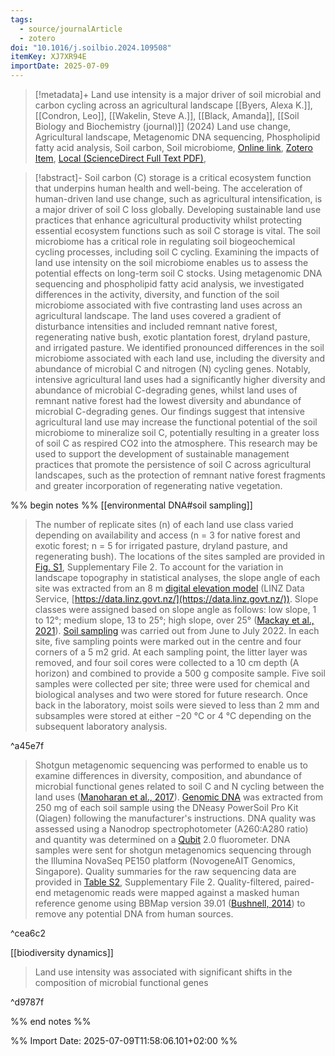 ```yaml
---
tags:
  - source/journalArticle
  - zotero
doi: "10.1016/j.soilbio.2024.109508"
itemKey: XJ7XR94E
importDate: 2025-07-09
---
```

>[!metadata]+
> Land use intensity is a major driver of soil microbial and carbon cycling across an agricultural landscape
> [[Byers, Alexa K.]], [[Condron, Leo]], [[Wakelin, Steve A.]], [[Black, Amanda]], 
> [[Soil Biology and Biochemistry (journal)]] (2024)
> Land use change, Agricultural landscape, Metagenomic DNA sequencing, Phospholipid fatty acid analysis, Soil carbon, Soil microbiome, 
> [Online link](https://www.sciencedirect.com/science/article/pii/S0038071724001974), [Zotero Item](zotero://select/library/items/XJ7XR94E), [Local (ScienceDirect Full Text PDF)](file://C:/Users/aburg/Documents/references/zotero/storage/Q8FFN6VE/Byers2024_Landuse.pdf), 

>[!abstract]-
>Soil carbon (C) storage is a critical ecosystem function that underpins human health and well-being. The acceleration of human-driven land use change, such as agricultural intensification, is a major driver of soil C loss globally. Developing sustainable land use practices that enhance agricultural productivity whilst protecting essential ecosystem functions such as soil C storage is vital. The soil microbiome has a critical role in regulating soil biogeochemical cycling processes, including soil C cycling. Examining the impacts of land use intensity on the soil microbiome enables us to assess the potential effects on long-term soil C stocks. Using metagenomic DNA sequencing and phospholipid fatty acid analysis, we investigated differences in the activity, diversity, and function of the soil microbiome associated with five contrasting land uses across an agricultural landscape. The land uses covered a gradient of disturbance intensities and included remnant native forest, regenerating native bush, exotic plantation forest, dryland pasture, and irrigated pasture. We identified pronounced differences in the soil microbiome associated with each land use, including the diversity and abundance of microbial C and nitrogen (N) cycling genes. Notably, intensive agricultural land uses had a significantly higher diversity and abundance of microbial C-degrading genes, whilst land uses of remnant native forest had the lowest diversity and abundance of microbial C-degrading genes. Our findings suggest that intensive agricultural land use may increase the functional potential of the soil microbiome to mineralize soil C, potentially resulting in a greater loss of soil C as respired CO2 into the atmosphere. This research may be used to support the development of sustainable management practices that promote the persistence of soil C across agricultural landscapes, such as the protection of remnant native forest fragments and greater incorporation of regenerating native vegetation.

%% begin notes %%
[[environmental DNA#soil sampling]]
> The number of replicate sites (n) of each land use class varied depending on availability and access (n = 3 for native forest and exotic forest; n = 5 for irrigated pasture, dryland pasture, and regenerating bush). The locations of the sites sampled are provided in [Fig. S1](https://www.sciencedirect.com/science/article/pii/S0038071724001974#appsec1), Supplementary File 2. To account for the variation in landscape topography in statistical analyses, the slope angle of each site was extracted from an 8 m [digital elevation model](https://www.sciencedirect.com/topics/agricultural-and-biological-sciences/digital-elevation-model "Learn more about digital elevation model from ScienceDirect's AI-generated Topic Pages") (LINZ Data Service, [https://data.linz.govt.nz/](https://data.linz.govt.nz/)). Slope classes were assigned based on slope angle as follows: low slope, 1 to 12°; medium slope, 13 to 25°; high slope, over 25° ([Mackay et al., 2021](https://www.sciencedirect.com/science/article/pii/S0038071724001974#bib64)). [Soil sampling](https://www.sciencedirect.com/topics/agricultural-and-biological-sciences/soil-sampling "Learn more about Soil sampling from ScienceDirect's AI-generated Topic Pages") was carried out from June to July 2022. In each site, five sampling points were marked out in the centre and four corners of a 5 m2 grid. At each sampling point, the litter layer was removed, and four soil cores were collected to a 10 cm depth (A horizon) and combined to provide a 500 g composite sample. Five soil samples were collected per site; three were used for chemical and biological analyses and two were stored for future research. Once back in the laboratory, moist soils were sieved to less than 2 mm and subsamples were stored at either −20 °C or 4 °C depending on the subsequent laboratory analysis.

^a45e7f

> Shotgun metagenomic sequencing was performed to enable us to examine differences in diversity, composition, and abundance of microbial functional genes related to soil C and N cycling between the land uses ([Manoharan et al., 2017](https://www.sciencedirect.com/science/article/pii/S0038071724001974#bib68)). [Genomic DNA](https://www.sciencedirect.com/topics/agricultural-and-biological-sciences/genomic-dna "Learn more about Genomic DNA from ScienceDirect's AI-generated Topic Pages") was extracted from 250 mg of each soil sample using the DNeasy PowerSoil Pro Kit (Qiagen) following the manufacturer's instructions. DNA quality was assessed using a Nanodrop spectrophotometer (A260:A280 ratio) and quantity was determined on a [Qubit](https://www.sciencedirect.com/topics/agricultural-and-biological-sciences/quantum-dot "Learn more about Qubit from ScienceDirect's AI-generated Topic Pages") 2.0 fluorometer. DNA samples were sent for shotgun metagenomics sequencing through the Illumina NovaSeq PE150 platform (NovogeneAIT Genomics, Singapore). Quality summaries for the raw sequencing data are provided in [Table S2](https://www.sciencedirect.com/science/article/pii/S0038071724001974#appsec1), Supplementary File 2. Quality-filtered, paired-end metagenomic reads were mapped against a masked human reference genome using BBMap version 39.01 ([Bushnell, 2014](https://www.sciencedirect.com/science/article/pii/S0038071724001974#bib10)) to remove any potential DNA from human sources.

^cea6c2

[[biodiversity dynamics]]
> Land use intensity was associated with significant shifts in the composition of microbial functional genes

^d9787f


%% end notes %%

%% Import Date: 2025-07-09T11:58:06.101+02:00 %%
